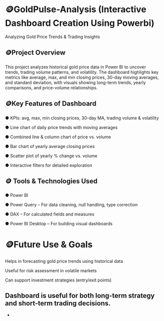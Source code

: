 # 🪙GoldPulse-Analysis (Interactive Dashboard Creation Using Powerbi)
Analyzing Gold Price Trends & Trading Insights

## 🪙Project Overview
This project analyzes historical gold price data in Power BI to uncover trends, trading volume patterns, and volatility. The dashboard highlights key metrics like average, max, and min closing prices, 30-day moving averages, and standard deviation, with visuals showing long-term trends, yearly comparisons, and price-volume relationships.

## 🪙Key Features of Dashboard

● KPIs: avg, max, min closing prices, 30-day MA, trading volume & volatility

● Line chart of daily price trends with moving averages

● Combined line & column chart of price vs. volume

● Bar chart of yearly average closing prices

● Scatter plot of yearly % change vs. volume

● Interactive filters for detailed exploration

## 🪙 Tools & Technologies Used

● Power BI

● Power Query – For data cleaning, null handling, type correction

● DAX – For calculated fields and measures

● Power BI Desktop – For building visual dashboards

# 🪙Future Use & Goals

Helps in forecasting gold price trends using historical data

Useful for risk assessment in volatile markets

Can support investment strategies (entry/exit points)

## Dashboard is useful for both long-term strategy and short-term trading decisions.

- <a href= "https://github.com/Nandhunandy2910/GoldPulse-Analysis/blob/main/Screenshot%202025-08-28%20160833.png">









